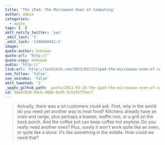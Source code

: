 ```yaml
---
title: 'The iPad: The Microwave Oven of Computing'
author: admin
categories:
  - apple
tags: {  }
aktt_notify_twitter: 'yes'
_edit_last: '1'
_edit_lock: '1300460431:1'
image: ''
quote-author: Unknown
quote-url: 'http://'
quote-copy: Unknown
audio: 'http://'
link-url: 'http://techinch.com/2011/03/17/ipad-the-microwave-oven-of-computing/'
seo_follow: 'false'
seo_noindex: 'false'
aktt_tweeted: '1'
_wpghs_github_path: _posts/2011-03-18-the-ipad-the-microwave-oven-of-computing.md
id: 38e67620-ddc6-48bb-9cd5-5c5191ffbecf
---
```

<blockquote><p>Actually, there was a lot customers could ask. First, why in the world do you need yet another way to heat food? Kitchens already have an oven and range, plus perhaps a toaster, waffle iron, or a grill on the back porch. And the coffee pot can keep coffee hot anyhow. Do you really need another oven? Plus, surely it won’t work quite like an oven, or quite like a stove. It’s like something in the middle. How could we need that?</p></blockquote>
